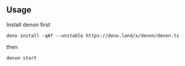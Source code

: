 ## Usage

Install denon first

```shell
deno install -qAf --unstable https://deno.land/x/denon/denon.ts
```

then

```shell
denon start
```
